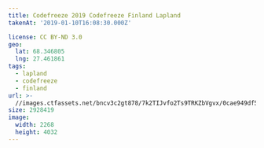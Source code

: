 ```yaml
---
title: Codefreeze 2019 Codefreeze Finland Lapland
takenAt: '2019-01-10T16:08:30.000Z'

license: CC BY-ND 3.0
geo:
  lat: 68.346805
  lng: 27.461861
tags:
  - lapland
  - codefreeze
  - finland
url: >-
  //images.ctfassets.net/bncv3c2gt878/7k2TIJvfo2Ts9TRKZbVgvx/0cae949df55a6f8f9822e8940cb50b72/codefreeze-2019-codefreeze-finland-lapland_39773151133_o
size: 2928419
image:
  width: 2268
  height: 4032
---
```

